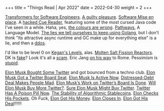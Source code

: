 +++
title = "Things Read | Apr 2022"
date = 2022-04-30
weight = 2
+++

[Transformers for Software Engineers](https://blog.nelhage.com/post/transformers-for-software-engineers/). [A guilty pleasure](https://blog.eleuther.ai/year-one/). [Software Mise en place](https://buttondown.email/hillelwayne/archive/software-mise-en-place/). A [hacked Cue Reader](https://labs.f-secure.com/blog/faking-another-positive-covid-test/), featuring some of the most cursed Java code I've seen in a while. Haha, yes, [the colours are wrong](https://webcolorisstillbroken.com/). [Pathways](https://arxiv.org/pdf/2204.02311.pdf), A Language Model. [The lies we tell ourselves to keep using Golang](https://fasterthanli.me/articles/lies-we-tell-ourselves-to-keep-using-golang), but I don't think "Its attractive async runtime and GC make up for everything else" is a lie, and then a [ddos](https://fasterthanli.me/articles/i-won-free-load-testing).


I'd like to be level 0 on [Kegan's Levels](https://azatris.github.io/levels), alas. [Molten Salt Fission Reactors](https://thorconpower.com/). DK is [fake](https://andersource.dev/2022/04/19/dk-autocorrelation.html)? Look it's all a [scam](https://software.rajivprab.com/2020/08/18/if-founders-treated-their-investors-the-same-way-they-treated-their-employees/). Eric Jang [on his way](https://evjang.com/2022/04/25/rome.html) to Rome. Pessimism is [stupid](https://rootsofprogress.org/why-pessimism-sounds-smart).

[Elon Musk Bought Some Twitter](https://www.bloomberg.com/opinion/articles/2022-04-04/elon-musk-bought-some-twitter) and got bounced from a techno club. [Elon Musk Got a Twitter Board Seat](https://www.bloomberg.com/opinion/articles/2022-04-05/elon-musk-got-a-twitter-board-seat). [Elon Musk Is Active Now](https://www.bloomberg.com/opinion/articles/2022-04-06/elon-musk-is-active-now). [Distressed-Debt Deal Makes People Mad](https://www.bloomberg.com/opinion/articles/2022-04-07/distressed-debt-deal-makes-people-mad). [Elon Musk’s Work on Twitter’s Board Is Done](https://www.bloomberg.com/opinion/articles/2022-04-11/elon-musk-s-work-on-twitter-s-board-is-done). [Will Elon Musk Buy More Twitter?](https://www.bloomberg.com/opinion/articles/2022-04-12/will-elon-musk-buy-more-twitter). [Sure Elon Musk Might Buy Twitter](https://www.bloomberg.com/opinion/articles/2022-04-15/sure-elon-musk-might-buy-twitter). [Twitter Has A Poison Pill Now](https://www.bloomberg.com/opinion/articles/2022-04-18/twitter-has-a-poison-pill-now). [The Stability of Algorithmic Stablecoins](https://www.bloomberg.com/opinion/articles/2022-04-19/the-stability-of-algorithmic-stablecoins). [Elon Checks His Pockets](https://www.bloomberg.com/opinion/articles/2022-04-20/elon-checks-his-pockets). Oh Fuck, [Elon Got His Money](https://www.bloomberg.com/opinion/articles/2022-04-21/elon-got-his-money). [Elon Closes In](https://www.bloomberg.com/opinion/articles/2022-04-25/elon-closes-in). [Elon Got His Deal](https://www.bloomberg.com/opinion/articles/2022-04-26/elon-got-his-deal)!!!!!!
